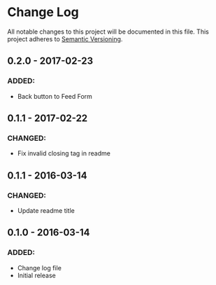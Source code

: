 # Change Log
All notable changes to this project will be documented in this file. This project adheres to [Semantic Versioning](http://semver.org/).

## 0.2.0 - 2017-02-23
### ADDED:
- Back button to Feed Form

## 0.1.1 - 2017-02-22
### CHANGED:
- Fix invalid closing tag in readme

## 0.1.1 - 2016-03-14
### CHANGED:
- Update readme title

## 0.1.0 - 2016-03-14
### ADDED:
- Change log file
- Initial release
